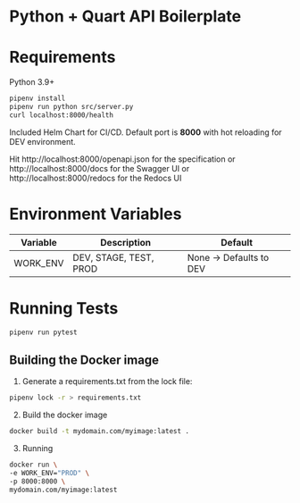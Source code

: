 # Python + Quart API Boilerplate

# Requirements
Python 3.9+

```bash
pipenv install
pipenv run python src/server.py
curl localhost:8000/health
```

Included Helm Chart for CI/CD.
Default port is **8000** with hot reloading for DEV environment.

Hit http://localhost:8000/openapi.json for the specification or
http://localhost:8000/docs for the Swagger UI or
http://localhost:8000/redocs for the Redocs UI

# Environment Variables
|Variable|Description|Default|
|---	|---	|---	|
|WORK_ENV| DEV, STAGE, TEST, PROD|None -> Defaults to DEV|

# Running Tests

```bash
pipenv run pytest
```

## Building the Docker image

1. Generate a requirements.txt from the lock file:
```bash
pipenv lock -r > requirements.txt
```

2. Build the docker image
```bash
docker build -t mydomain.com/myimage:latest .
```

3. Running
```bash
docker run \
-e WORK_ENV="PROD" \
-p 8000:8000 \
mydomain.com/myimage:latest
```